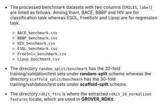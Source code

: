* The processed benchmark datasets with two columns (`SMILES`, `label`) are listed as follows. Among them, BACE, BBBP and HIV are for classification task whereas ESOL, FreeSolv and Lipop are for regression task. <br>
    * `BACE_benchmark.csv`
    * `BBBP_benchmark.csv`
    * `HIV_benchmark.csv`
    * `ESOL_benchmark.csv`
    * `FreeSolv_benchmark.csv`
    * `Lipop_benchmark.csv`

* The directory `random_split/benchmark` has the 30-fold training/validation/test sets under **random-split** scheme whereas the directory `scaffold_split/benchmark` has the 30-fold training/validation/test sets under **scaffold-split** scheme.

* The directory `rdkit_ftrs` is where the extracted `rdkit_2d_normalized features` locate, which are used in **GROVER_RDKit**. 